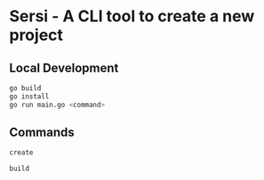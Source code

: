 # Sersi - A CLI tool to create a new project

## Local Development

```bash
go build
go install
go run main.go <command>
```

## Commands

```bash
create
```

```bash
build
```
